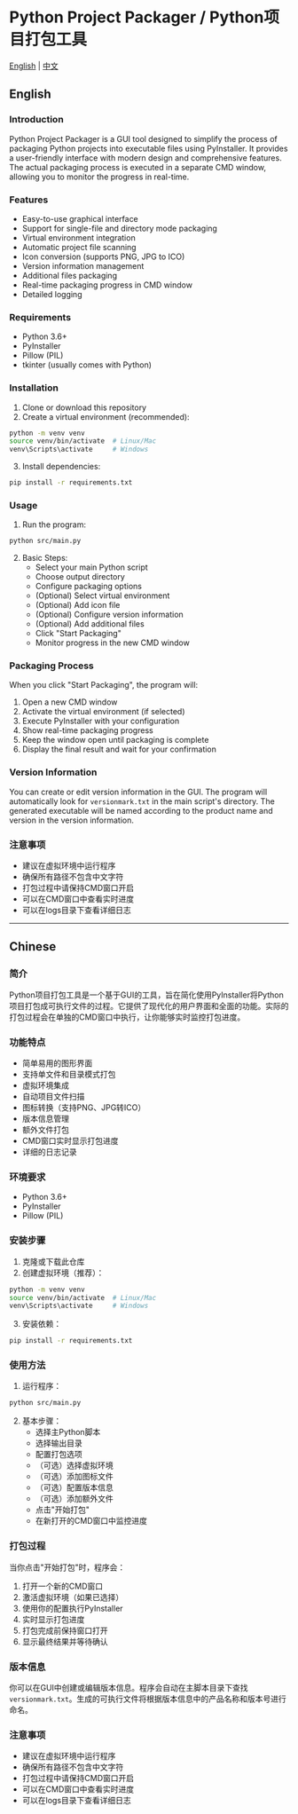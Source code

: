 # Python Project Packager / Python项目打包工具

[English](#english) | [中文](#chinese)

## English

### Introduction
Python Project Packager is a GUI tool designed to simplify the process of packaging Python projects into executable files using PyInstaller. It provides a user-friendly interface with modern design and comprehensive features. The actual packaging process is executed in a separate CMD window, allowing you to monitor the progress in real-time.

### Features
- Easy-to-use graphical interface
- Support for single-file and directory mode packaging
- Virtual environment integration
- Automatic project file scanning
- Icon conversion (supports PNG, JPG to ICO)
- Version information management
- Additional files packaging
- Real-time packaging progress in CMD window
- Detailed logging

### Requirements
- Python 3.6+
- PyInstaller
- Pillow (PIL)
- tkinter (usually comes with Python)

### Installation
1. Clone or download this repository
2. Create a virtual environment (recommended):
```bash
python -m venv venv
source venv/bin/activate  # Linux/Mac
venv\Scripts\activate     # Windows
```
3. Install dependencies:
```bash
pip install -r requirements.txt
```

### Usage
1. Run the program:
```bash
python src/main.py
```

2. Basic Steps:
   - Select your main Python script
   - Choose output directory
   - Configure packaging options
   - (Optional) Select virtual environment
   - (Optional) Add icon file
   - (Optional) Configure version information
   - (Optional) Add additional files
   - Click "Start Packaging"
   - Monitor progress in the new CMD window

### Packaging Process
When you click "Start Packaging", the program will:
1. Open a new CMD window
2. Activate the virtual environment (if selected)
3. Execute PyInstaller with your configuration
4. Show real-time packaging progress
5. Keep the window open until packaging is complete
6. Display the final result and wait for your confirmation

### Version Information
You can create or edit version information in the GUI. The program will automatically look for `versionmark.txt` in the main script's directory. The generated executable will be named according to the product name and version in the version information.

### 注意事项
- 建议在虚拟环境中运行程序
- 确保所有路径不包含中文字符
- 打包过程中请保持CMD窗口开启
- 可以在CMD窗口中查看实时进度
- 可以在logs目录下查看详细日志

---

## Chinese

### 简介
Python项目打包工具是一个基于GUI的工具，旨在简化使用PyInstaller将Python项目打包成可执行文件的过程。它提供了现代化的用户界面和全面的功能。实际的打包过程会在单独的CMD窗口中执行，让你能够实时监控打包进度。

### 功能特点
- 简单易用的图形界面
- 支持单文件和目录模式打包
- 虚拟环境集成
- 自动项目文件扫描
- 图标转换（支持PNG、JPG转ICO）
- 版本信息管理
- 额外文件打包
- CMD窗口实时显示打包进度
- 详细的日志记录

### 环境要求
- Python 3.6+
- PyInstaller
- Pillow (PIL)

### 安装步骤
1. 克隆或下载此仓库
2. 创建虚拟环境（推荐）：
```bash
python -m venv venv
source venv/bin/activate  # Linux/Mac
venv\Scripts\activate     # Windows
```
3. 安装依赖：
```bash
pip install -r requirements.txt
```

### 使用方法
1. 运行程序：
```bash
python src/main.py
```

2. 基本步骤：
   - 选择主Python脚本
   - 选择输出目录
   - 配置打包选项
   - （可选）选择虚拟环境
   - （可选）添加图标文件
   - （可选）配置版本信息
   - （可选）添加额外文件
   - 点击"开始打包"
   - 在新打开的CMD窗口中监控进度

### 打包过程
当你点击"开始打包"时，程序会：
1. 打开一个新的CMD窗口
2. 激活虚拟环境（如果已选择）
3. 使用你的配置执行PyInstaller
4. 实时显示打包进度
5. 打包完成前保持窗口打开
6. 显示最终结果并等待确认

### 版本信息
你可以在GUI中创建或编辑版本信息。程序会自动在主脚本目录下查找`versionmark.txt`。生成的可执行文件将根据版本信息中的产品名称和版本号进行命名。

### 注意事项
- 建议在虚拟环境中运行程序
- 确保所有路径不包含中文字符
- 打包过程中请保持CMD窗口开启
- 可以在CMD窗口中查看实时进度
- 可以在logs目录下查看详细日志
